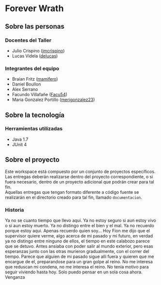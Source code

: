# Forever Wrath

## Sobre las personas

### Docentes del Taller

* Julio Crispino ([jmcrispino](https://github.com/jmcrispino))
* Lucas Videla ([delucas](https://github.com/delucas))

### Integrantes del equipo

* Braian Fritz ([mamifero](http://github.com/mamifero))
* Daniel Boullon
* Alex Serrano
* Facundo Villafañe ([Facu54](http://github.com/Facu54))
* Maria Gonzalez Portillo ([merigonzalez23](http://github.com/merigonzalez23))

## Sobre la tecnología

### Herramientas utilizadas

* Java 1.7
* JUnit 4

## Sobre el proyecto

Este workspace está compuesto por un conjunto de proyectos específicos. Las entregas deberán realizarse dentro del proyecto correspondiente, o si fuera necesario, dentro de un proyecto adicional que podrán crear para tal fin.  
Aquellas entregas que tengan formato diferente a código fuente se realizarán en el directorio creado para tal fin, llamado `documentacion`.

### Historia

Ya no se cuanto tiempo que llevo aqui. Ya no estoy seguro si aun estoy vivo o si aun estoy muerto. Ya no distingo entre el bien y el mal. Ya no recuerdo porque estoy aqui. 
Apenas recuerdo quien soy...
Hoy Fion me dijo que el supervisor quiere verme, algo acerca de mi pasado y mi futuro, en verdad ya no distingo entre ninguno de ellos, el tiempo en este calabozo parece que se detuvo. Antes ansiaba con poder salir al mundo exterior, pero esas esperanzas junto con las otras murieron gradualmente, con el correr del tiempo.
Parece que alguien de mi pasado sigue alli fuera y quieren que me encargue de el, preparandose para un gran golpe al reino. No me interesa que reduscan mi condena, no me interesa el reino. No tenia motivo para seguir viviendo hasta hoy. Solo puedo pensar en un sola cosa ahora.
Venganza
